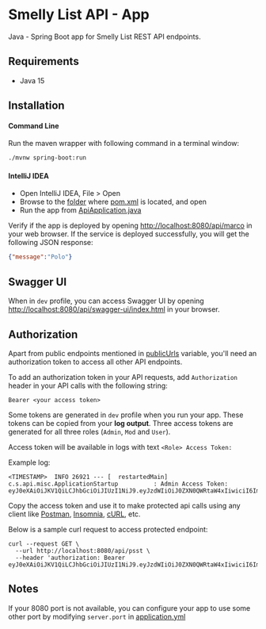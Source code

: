 # Smelly List API - App

Java - Spring Boot app for Smelly List REST API endpoints.


## Requirements
- Java 15


## Installation

#### Command Line
Run the maven wrapper with following command in a terminal window:
``` sh
./mvnw spring-boot:run
```

#### IntelliJ IDEA
- Open IntelliJ IDEA, File > Open
- Browse to the [folder](./) where [pom.xml](./pom.xml) is located, and open
- Run the app from [ApiApplication.java](./src/main/java/com/smellylist/api/ApiApplication.java)

Verify if the app is deployed by opening [http://localhost:8080/api/marco](http://localhost:8080/api/marco) in your web browser.
If the service is deployed successfully, you will get the following JSON response:
```json
{"message":"Polo"}
```

## Swagger UI
When in `dev` profile, you can access Swagger UI by opening [http://localhost:8080/api/swagger-ui/index.html](http://localhost:8080/api/swagger-ui/index.html) in your browser.


## Authorization
Apart from public endpoints mentioned in [publicUrls](./src/main/java/com/smellylist/api/security/WebSecurityConfig.java) variable, you'll need an authorization token to access all other API endpoints.

To add an authorization token in your API requests, add `Authorization` header in your API calls with the following string:
```
Bearer <your access token>
```

Some tokens are generated in `dev` profile when you run your app. These tokens can be copied from your **log output**. Three access tokens are generated for all three roles (`Admin`, `Mod` and `User`).

Access token will be available in logs with text `<Role> Access Token:`

Example log:
```log
<TIMESTAMP>  INFO 26921 --- [  restartedMain] c.s.api.misc.ApplicationStartup          : Admin Access Token:
eyJ0eXAiOiJKV1QiLCJhbGciOiJIUzI1NiJ9.eyJzdWIiOiJ0ZXN0QWRtaW4xIiwiciI6ImFtdSIsImlzcyI6IlNtZWxseUxpc3QiLCJleHAiOjE2MDk2NzA4NDh9.oSTJbrICl871nmrghuDxZ9s36hAyVOdp1tlfNylOsmQ
```

Copy the access token and use it to make protected api calls using any client like [Postman](https://www.postman.com/), [Insomnia](https://insomnia.rest/), [cURL](https://curl.se/), etc.

Below is a sample curl request to access protected endpoint:
```
curl --request GET \
  --url http://localhost:8080/api/psst \
  --header 'authorization: Bearer eyJ0eXAiOiJKV1QiLCJhbGciOiJIUzI1NiJ9.eyJzdWIiOiJ0ZXN0QWRtaW4xIiwiciI6ImFtdSIsImlzcyI6IlNtZWxseUxpc3QiLCJleHAiOjE2MDk2NzA4NDh9.oSTJbrICl871nmrghuDxZ9s36hAyVOdp1tlfNylOsmQ'
```


## Notes
If your 8080 port is not available, you can configure your app to use some other port by modifying `server.port` in [application.yml](./src/main/resources/application.yml)
